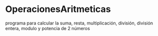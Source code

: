 # OperacionesAritmeticas
programa para calcular la suma, resta, multiplicación, división, división entera, modulo y potencia de 2 números 
